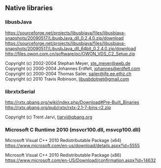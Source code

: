 
## Native libraries

### libusbJava

https://sourceforge.net/projects/libusbjava/files/libusbjava-snapshots/20090517/LibusbJava_dll_0.2.4.0.zip/download  
https://sourceforge.net/projects/libusbjava/files/libusbjava-snapshots/20090517/LibusbJava_dll_64bit_0.2.4.0.zip/download  
http://files.owon.com.cn/software/pc/OWON_VDS_C2_Setup.zip  

Copyright (c) 2002-2004 Stephan Meyer, <ste_meyer@web.de>  
Copyright (c) 2000-2004 Johannes Erdfelt, <johannes@erdfelt.com>  
Copyright (c) 2000-2004 Thomas Sailer, <sailer@ife.ee.ethz.ch>  
Copyright (c) 2010 Travis Robinson, <libusbdotnet@gmail.com>  

### librxtxSerial

http://rxtx.qbang.org/wiki/index.php/Download#Pre-Built_Binaries  
http://rxtx.qbang.org/pub/rxtx/rxtx-2.1-7-bins-r2.zip  

Copyright (c) Trent Jarvi, <tjarvi@qbang.org>


###  Microsoft C Runtime 2010  (msvcr100.dll, msvcp100.dll)

Microsoft Visual C++ 2010 Redistributable Package (x64)  
https://www.microsoft.com/en-us/download/details.aspx?id=5555  

Microsoft Visual C++ 2010 Redistributable Package (x86)  
https://www.microsoft.com/en-US/Download/confirmation.aspx?id=14632  
